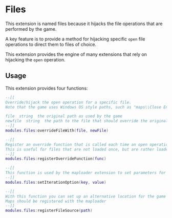 # Files
This extension is named files because it hijacks the file operations that are performed by the game.

A key feature is to provide a method for hijacking specific `open` file operations to direct them to files of choice.

This extension provides the engine of many extensions that rely on hijacking the `open` operation.

## Usage
This extension provides four functions:
```lua
--[[
Override/hijack the open operation for a specific file.
Note that the game uses Windows OS style paths, such as "maps\\Close Encounters.map"

file  string  the original path as used by the game
newfile  string  the path to the file that should override the original
--]]
modules.files:overrideFileWith(file, newFile)

--[[
Register an override function that is called each time an open operation is called.
This is useful for files that are not loaded once, but are rather loaded more often during the game.
--]]
modules.files:registerOverrideFunction(func)

--[[
This function is used by the maploader extension to set parameters for the game's .amp and .sav file loading
--]]
modules.files:setIterationOption(key, value)

--[[
With this function you can set up an alternative location for the game to look for game files (only gm, gfx, fx, binks)
Maps should be registered with the maploader
--]]
modules.files:registerFileSource(path)

```

